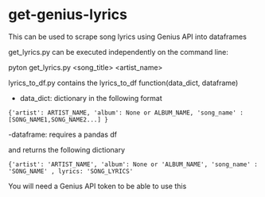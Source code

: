 # get-genius-lyrics
This can be used to scrape song lyrics using Genius API into dataframes

get_lyrics.py can be executed independently on the command line:

pyton get_lyrics.py <song_title> <artist_name>


lyrics_to_df.py contains the lyrics_to_df function(data_dict, dataframe)

- data_dict: dictionary in the following format

~~~~ 
{'artist': ARTIST_NAME, 'album': None or ALBUM_NAME, 'song_name' : [SONG_NAME1,SONG_NAME2...] } 
~~~~ 

-dataframe: requires a pandas df

and returns the following dictionary

~~~~ 
{'artist': 'ARTIST_NAME', 'album': None or 'ALBUM_NAME', 'song_name' : 'SONG_NAME' , lyrics: 'SONG_LYRICS'
~~~~ 


You will need a Genius API token to be able to use this
